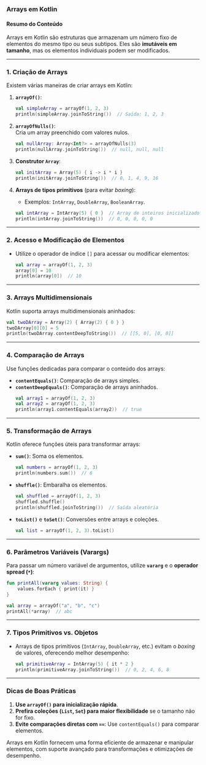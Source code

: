 ### **Arrays em Kotlin**

#### **Resumo do Conteúdo**
Arrays em Kotlin são estruturas que armazenam um número fixo de elementos do mesmo tipo ou seus subtipos. Eles são **imutáveis em tamanho**, mas os elementos individuais podem ser modificados.

---

### **1. Criação de Arrays**
Existem várias maneiras de criar arrays em Kotlin:

1. **`arrayOf()`**:
   ```kotlin
   val simpleArray = arrayOf(1, 2, 3)
   println(simpleArray.joinToString())  // Saída: 1, 2, 3
   ```

2. **`arrayOfNulls()`**:  
   Cria um array preenchido com valores nulos.
   ```kotlin
   val nullArray: Array<Int?> = arrayOfNulls(3)
   println(nullArray.joinToString())  // null, null, null
   ```

3. **Construtor `Array`**:
   ```kotlin
   val initArray = Array(5) { i -> i * i }
   println(initArray.joinToString())  // 0, 1, 4, 9, 16
   ```

4. **Arrays de tipos primitivos** (para evitar *boxing*):
   - Exemplos: `IntArray`, `DoubleArray`, `BooleanArray`.
   ```kotlin
   val intArray = IntArray(5) { 0 }  // Array de inteiros inicializado com 0.
   println(intArray.joinToString())  // 0, 0, 0, 0, 0
   ```

---

### **2. Acesso e Modificação de Elementos**
- Utilize o operador de índice `[]` para acessar ou modificar elementos:
   ```kotlin
   val array = arrayOf(1, 2, 3)
   array[0] = 10
   println(array[0])  // 10
   ```

---

### **3. Arrays Multidimensionais**
Kotlin suporta arrays multidimensionais aninhados:
```kotlin
val twoDArray = Array(2) { Array(2) { 0 } }
twoDArray[0][0] = 5
println(twoDArray.contentDeepToString())  // [[5, 0], [0, 0]]
```

---

### **4. Comparação de Arrays**
Use funções dedicadas para comparar o conteúdo dos arrays:
- **`contentEquals()`**: Comparação de arrays simples.
- **`contentDeepEquals()`**: Comparação de arrays aninhados.
   ```kotlin
   val array1 = arrayOf(1, 2, 3)
   val array2 = arrayOf(1, 2, 3)
   println(array1.contentEquals(array2))  // true
   ```

---

### **5. Transformação de Arrays**
Kotlin oferece funções úteis para transformar arrays:
- **`sum()`**: Soma os elementos.
   ```kotlin
   val numbers = arrayOf(1, 2, 3)
   println(numbers.sum())  // 6
   ```

- **`shuffle()`**: Embaralha os elementos.
   ```kotlin
   val shuffled = arrayOf(1, 2, 3)
   shuffled.shuffle()
   println(shuffled.joinToString())  // Saída aleatória
   ```

- **`toList()`** e **`toSet()`**: Conversões entre arrays e coleções.
   ```kotlin
   val list = arrayOf(1, 2, 3).toList()
   ```

---

### **6. Parâmetros Variáveis (Varargs)**
Para passar um número variável de argumentos, utilize **`vararg`** e o **operador spread (`*`)**:
```kotlin
fun printAll(vararg values: String) {
    values.forEach { print(it) }
}

val array = arrayOf("a", "b", "c")
printAll(*array)  // abc
```

---

### **7. Tipos Primitivos vs. Objetos**
- Arrays de tipos primitivos (`IntArray`, `DoubleArray`, etc.) evitam o *boxing* de valores, oferecendo melhor desempenho:
   ```kotlin
   val primitiveArray = IntArray(5) { it * 2 }
   println(primitiveArray.joinToString())  // 0, 2, 4, 6, 8
   ```

---

### **Dicas de Boas Práticas**
1. **Use `arrayOf()` para inicialização rápida**.
2. **Prefira coleções (`List`, `Set`) para maior flexibilidade** se o tamanho não for fixo.
3. **Evite comparações diretas com `==`**: Use `contentEquals()` para comparar elementos.

Arrays em Kotlin fornecem uma forma eficiente de armazenar e manipular elementos, com suporte avançado para transformações e otimizações de desempenho.